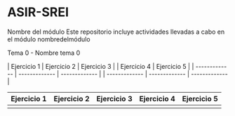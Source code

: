 # ASIR-SREI
Nombre del módulo
Este repositorio incluye actividades llevadas a cabo en el módulo nombredelmódulo


Tema 0 - Nombre tema 0

|  Ejercicio 1  | Ejercicio 2   | Ejercicio  3  | | Ejercicio 4   | Ejercicio  5  |
| ------------- | ------------- | ------------- |
| ------------- | ------------- | ------------- |

| Ejercicio 1   | Ejercicio 2   | Ejercicio 3   | Ejercicio 4   | Ejercicio 5   |
| ------------- | ------------- | ------------- | ------------- | ------------- |
|               |               |               |               |               |


